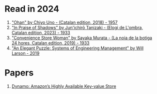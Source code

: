 # Read in 2024

1. ["Ohan" by Chiyo Uno - (Catalan edition, 2018) - 1957]
2. ["In Praise of Shadows" by Jun'ichirō Tanizaki - (Elogi de L'ombra, Catalan edition, 2023) - 1933]
3. ["Convenience Store Woman" by Sayaka Murata - (La noia de la botiga 24 hores, Catalan edition, 2019) - 1933]
4. ["An Elegant Puzzle: Systems of Engineering Management" by Will Larson - 2019]

["Ohan" by Chiyo Uno - (Catalan edition, 2018) - 1957]:https://edicions1984.cat/cataleg/ohan/
["In Praise of Shadows" by Jun'ichirō Tanizaki - (Elogi de L'ombra, Catalan edition, 2023) - 1933]:https://g.co/kgs/ZmsDXtm
["Convenience Store Woman" by Sayaka Murata - (La noia de la botiga 24 hores, Catalan edition, 2019) - 1933]:https://g.co/kgs/QoNxHM4
["An Elegant Puzzle: Systems of Engineering Management" by Will Larson - 2019]:https://g.co/kgs/GkYKdxp

# Papers

1. [Dynamo: Amazon’s Highly Available Key-value Store]

[Dynamo: Amazon’s Highly Available Key-value Store]:https://www.allthingsdistributed.com/files/amazon-dynamo-sosp2007.pdf
